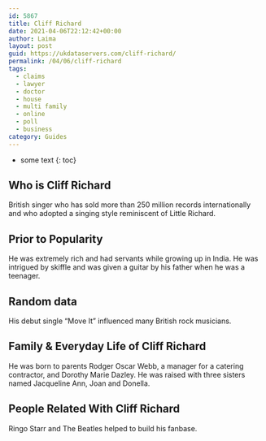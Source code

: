 ```yaml
---
id: 5867
title: Cliff Richard
date: 2021-04-06T22:12:42+00:00
author: Laima
layout: post
guid: https://ukdataservers.com/cliff-richard/
permalink: /04/06/cliff-richard
tags:
  - claims
  - lawyer
  - doctor
  - house
  - multi family
  - online
  - poll
  - business
category: Guides
---
```


* some text
{: toc}


## Who is Cliff Richard
                  
                  
                  
British singer who has sold more than 250 million records internationally and who adopted a singing style reminiscent of Little Richard.
                  
              
            
              
            
                
                
                
## Prior to Popularity
                  
                  
                  
He was extremely rich and had servants while growing up in India. He was intrigued by skiffle and was given a guitar by his father when he was a teenager.
                  
              
            
              
            
                
                
                
## Random data
                  
                  
                  
His debut single &#8220;Move It&#8221; influenced many British rock musicians.
                  
              
            
              
            
                
                
                
## Family & Everyday Life of Cliff Richard
                  
                  
                  
He was born to parents Rodger Oscar Webb, a manager for a catering contractor, and Dorothy Marie Dazley. He was raised with three sisters named Jacqueline Ann, Joan and Donella.
                  
              
            
              
            
                
                
                
## People Related With Cliff Richard
                  
                  
                  
Ringo Starr and The Beatles helped to build his fanbase.
                  
              
            
              
            
                
              
            
              
              
            
            
              
            
          
          
          